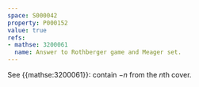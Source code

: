 ```yaml
---
space: S000042
property: P000152
value: true
refs:
- mathse: 3200061
  name: Answer to Rothberger game and Meager set.
---
```


See {{mathse:3200061}}: contain $-n$ from the $n$th cover.
